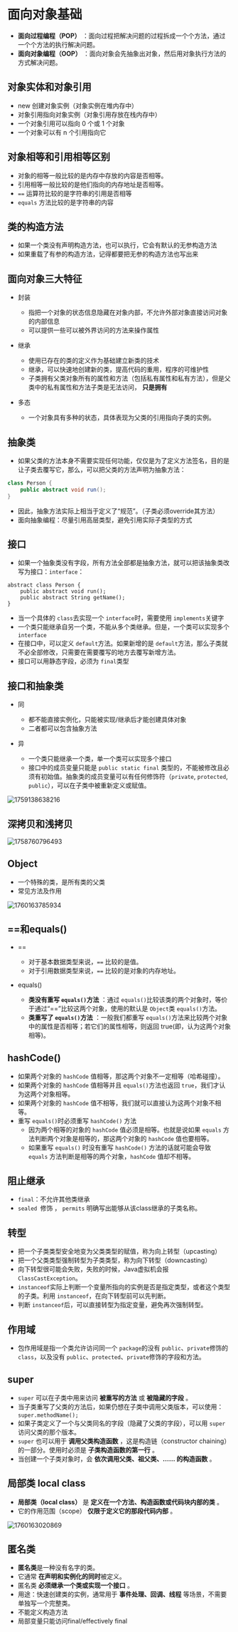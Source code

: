 # 面向对象基础

* **面向过程编程（POP）** ：面向过程把解决问题的过程拆成一个个方法，通过一个个方法的执行解决问题。
* **面向对象编程（OOP）** ：面向对象会先抽象出对象，然后用对象执行方法的方式解决问题。

## 对象实体和对象引用

* new 创建对象实例（对象实例在堆内存中）
* 对象引用指向对象实例（对象引用存放在栈内存中）
* 一个对象引用可以指向 0 个或 1 个对象
* 一个对象可以有 n 个引用指向它

## 对象相等和引用相等区别

* 对象的相等一般比较的是内存中存放的内容是否相等。
* 引用相等一般比较的是他们指向的内存地址是否相等。
* `==` 运算符比较的是字符串的引用是否相等
* `equals` 方法比较的是字符串的内容

## 类的构造方法

* 如果一个类没有声明构造方法，也可以执行，它会有默认的无参构造方法
* 如果重载了有参的构造方法，记得都要把无参的构造方法也写出来

## 面向对象三大特征

* 封装

  * 指把一个对象的状态信息隐藏在对象内部，不允许外部对象直接访问对象的内部信息
  * 可以提供一些可以被外界访问的方法来操作属性
* 继承

  * 使用已存在的类的定义作为基础建立新类的技术
  * 继承，可以快速地创建新的类，提高代码的重用，程序的可维护性
  * 子类拥有父类对象所有的属性和方法（包括私有属性和私有方法），但是父类中的私有属性和方法子类是无法访问， **只是拥有**
* 多态

  * 一个对象具有多种的状态，具体表现为父类的引用指向子类的实例。

## 抽象类

* 如果父类的方法本身不需要实现任何功能，仅仅是为了定义方法签名，目的是让子类去覆写它，那么，可以把父类的方法声明为抽象方法：

```java
class Person {
    public abstract void run();
}
```

* 因此，抽象方法实际上相当于定义了“规范”。（子类必须override其方法）
* 面向抽象编程：尽量引用高层类型，避免引用实际子类型的方式

## 接口

* 如果一个抽象类没有字段，所有方法全部都是抽象方法，就可以把该抽象类改写为接口：`interface`：

```
abstract class Person {
    public abstract void run();
    public abstract String getName();
}

```

* 当一个具体的 `class`去实现一个 `interface`时，需要使用 `implements`关键字
* 一个类只能继承自另一个类，不能从多个类继承。但是，一个类可以实现多个 `interface`
* 在接口中，可以定义 `default`方法。如果新增的是 `default`方法，那么子类就不必全部修改，只需要在需要覆写的地方去覆写新增方法。
* 接口可以用静态字段，必须为 `final`类型

## 接口和抽象类

* 同

  * 都不能直接实例化，只能被实现/继承后才能创建具体对象
  * 二者都可以包含抽象方法
* 异

  * 一个类只能继承一个类，单一个类可以实现多个接口
  * 接口中的成员变量只能是 `public static final` 类型的，不能被修改且必须有初始值。抽象类的成员变量可以有任何修饰符（`private`, `protected`, `public`），可以在子类中被重新定义或赋值。

![1759138638216](https://file+.vscode-resource.vscode-cdn.net/d%3A/University/Major/JavaGuide/Java/image/%E9%9D%A2%E5%90%91%E5%AF%B9%E8%B1%A1/1759138638216.png)

## 深拷贝和浅拷贝

![1758760796493](image/基础/1758760796493.png)

## Object

* 一个特殊的类，是所有类的父类
* 常见方法及作用

![1760163785934](image/面向对象/1760163785934.png)

## ==和equals()

* ==

  * 对于基本数据类型来说，`==` 比较的是值。
  * 对于引用数据类型来说，`==` 比较的是对象的内存地址。
* equals()

  * **类没有重写 `equals()`方法** ：通过 `equals()`比较该类的两个对象时，等价于通过“==”比较这两个对象，使用的默认是 `Object`类 `equals()`方法。
  * **类重写了 `equals()`方法** ：一般我们都重写 `equals()`方法来比较两个对象中的属性是否相等；若它们的属性相等，则返回 true(即，认为这两个对象相等)。

## hashCode()

* 如果两个对象的 `hashCode` 值相等，那这两个对象不一定相等（哈希碰撞）。
* 如果两个对象的 `hashCode` 值相等并且 `equals()`方法也返回 `true`，我们才认为这两个对象相等。
* 如果两个对象的 `hashCode` 值不相等，我们就可以直接认为这两个对象不相等。
* 重写 `equals()`时必须重写 `hashCode()` 方法
  * 因为两个相等的对象的 `hashCode` 值必须是相等。也就是说如果 `equals` 方法判断两个对象是相等的，那这两个对象的 `hashCode` 值也要相等。
  * 如果重写 `equals()` 时没有重写 `hashCode()` 方法的话就可能会导致 `equals` 方法判断是相等的两个对象，`hashCode` 值却不相等。

## 阻止继承

* `final`：不允许其他类继承
* `sealed `修饰 ， `permits` 明确写出能够从该class继承的子类名称。

## 转型

* 把一个子类类型安全地变为父类类型的赋值，称为向上转型（upcasting）
* 把一个父类类型强制转型为子类类型，称为向下转型（downcasting）
* 向下转型很可能会失败，失败的时候，Java虚拟机会报 `ClassCastException`。
* `instanceof`实际上判断一个变量所指向的实例是否是指定类型，或者这个类型的子类。利用 `instanceof`，在向下转型前可以先判断。
* 判断 `instanceof`后，可以直接转型为指定变量，避免再次强制转型。

## 作用域

* 包作用域是指一个类允许访问同一个 `package`的没有 `public`、`private`修饰的 `class`，以及没有 `public`、`protected`、`private`修饰的字段和方法。

## super

* `super` 可以在子类中用来访问 **被重写的方法** 或  **被隐藏的字段** 。
* 当子类重写了父类的方法后，如果仍想在子类中调用父类版本，可以使用：`super.methodName();`
* 如果子类定义了一个与父类同名的字段（隐藏了父类的字段），可以用 `super` 访问父类的那个版本。
* `super` 也可以用于 **调用父类构造函数** ，这是构造链（constructor chaining）的一部分。使用时必须是 **子类构造函数的第一行** 。
* 当创建一个子类对象时，会 **依次调用父类、祖父类、…… 的构造函数** 。

## 局部类 local class

* **局部类（local class）** 是  **定义在一个方法、构造函数或代码块内部的类** 。
* 它的作用范围（scope） **仅限于定义它的那段代码内部** 。

![1760163020869](image/面向对象/1760163020869.png)

## 匿名类

* **匿名类**是一种没有名字的类。
* 它通常 **在声明和实例化的同时**被定义。
* 匿名类  **必须继承一个类或实现一个接口** 。
* 用途：快速创建类的实例，通常用于 **事件处理、回调、线程** 等场景，不需要单独写一个完整类。
* 不能定义构造方法
* 局部变量只能访问final/effectively final

